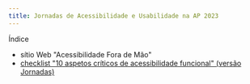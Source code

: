 ```yaml
---
title: Jornadas de Acessibilidade e Usabilidade na AP 2023
---
```


Índice

- sítio Web "Acessibilidade Fora de Mão"
- [checklist "10 aspetos críticos de acessibilidade funcional" (versão Jornadas)](checklist-10aspetos.html)
